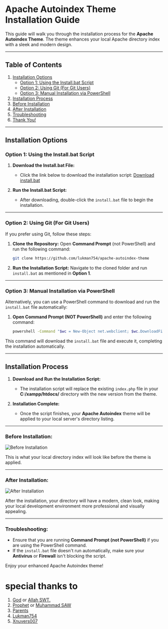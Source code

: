 # **Apache Autoindex Theme Installation Guide**

This guide will walk you through the installation process for the **Apache Autoindex Theme**. The theme enhances your local Apache directory index with a sleek and modern design.

---

## **Table of Contents**
1. [Installation Options](#installation-options)
   - [Option 1: Using the Install.bat Script](#option-1-using-the-installbat-script)
   - [Option 2: Using Git (For Git Users)](#option-2-using-git-for-git-users)
   - [Option 3: Manual Installation via PowerShell](#option-3-manual-installation-via-powershell)
2. [Installation Process](#installation-process)
3. [Before Installation](#before-installation)
4. [After Installation](#after-installation)
5. [Troubleshooting](#troubleshooting)
6. [Thank You!](#special-thanks-to)

---

## **Installation Options**

### **Option 1: Using the Install.bat Script**

1. **Download the Install.bat File:**
   - Click the link below to download the installation script:
   [Download install.bat](https://github.com/lukman754/apache-autoindex-theme/blob/main/install.bat)
   
2. **Run the Install.bat Script:**
   - After downloading, double-click the `install.bat` file to begin the installation.

---

### **Option 2: Using Git (For Git Users)**

If you prefer using Git, follow these steps:

1. **Clone the Repository:**
   Open **Command Prompt** (not PowerShell) and run the following command:

   ```bash
   git clone https://github.com/lukman754/apache-autoindex-theme
   ```

2. **Run the Installation Script:**
   Navigate to the cloned folder and run `install.bat` as mentioned in **Option 1**.

---

### **Option 3: Manual Installation via PowerShell**

Alternatively, you can use a PowerShell command to download and run the `install.bat` file automatically:

1. **Open Command Prompt (NOT PowerShell)** and enter the following command:

   ```bash
   powershell -Command "$wc = New-Object net.webclient; $wc.DownloadFile('https://raw.githubusercontent.com/Xnuvers007/apache-autoindex-theme/refs/heads/main/install.bat', 'install.bat'); Start-Process -FilePath 'install.bat' -Wait"
   ```

This command will download the `install.bat` file and execute it, completing the installation automatically.

---

## **Installation Process**

1. **Download and Run the Installation Script:**
   - The installation script will replace the existing `index.php` file in your **C:/xampp/htdocs/** directory with the new version from the theme.

2. **Installation Complete:**
   - Once the script finishes, your **Apache Autoindex** theme will be applied to your local server's directory listing.

---

### **Before Installation:**

![Before Installation](https://github.com/lukman754/localhost-dashboard/assets/43158553/ce1aa698-af21-42cd-b7d5-77ba6f0f5d19)

This is what your local directory index will look like before the theme is applied.

---

### **After Installation:**

![After Installation](https://github.com/lukman754/localhost-dashboard/assets/43158553/be525a07-bc7f-4231-841e-bd6a63300a73)

After the installation, your directory will have a modern, clean look, making your local development environment more professional and visually appealing.

---

### **Troubleshooting:**

- Ensure that you are running **Command Prompt (not PowerShell)** if you are using the PowerShell command.
- If the `install.bat` file doesn't run automatically, make sure your **Antivirus** or **Firewall** isn't blocking the script.


Enjoy your enhanced Apache Autoindex theme!

# special thanks to
1. [God](https://en.wikipedia.org/wiki/God) or [Allah SWT.](https://en.wikipedia.org/wiki/Allah)
2. [Prophet](https://en.wikipedia.org/wiki/Prophet) or [Muhammad SAW](https://en.wikipedia.org/wiki/Muhammad)
3. [Parents](https://static.vecteezy.com/system/resources/previews/020/872/296/original/illustration-of-a-mother-father-and-child-hugging-together-happy-family-concept-illustration-vector.jpg)
4. [Lukman754](https://github.com/Lukman754)
5. [Xnuvers007](https://github.com/Xnuvers007)
